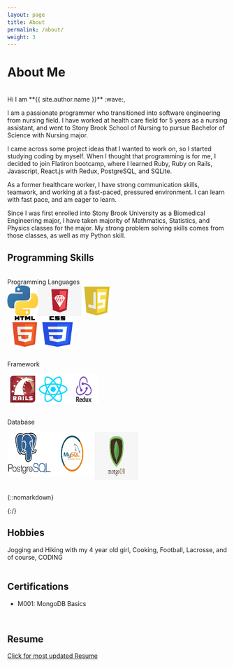 ```yaml
---
layout: page
title: About
permalink: /about/
weight: 3
---
```


# **About Me**
<br/>
Hi I am **{{ site.author.name }}** :wave:,
<br/>

I am a passionate programmer who transitioned into software engineering from nursing field. I have worked at health care field for 5 years as a nursing assistant, and went to Stony Brook School of Nursing to pursue Bachelor of Science with Nursing major. 

I came across some project ideas that I wanted to work on, so I started studying coding by myself. When I thought that programming is for me, I decided to join Flatiron bootcamp, where I learned Ruby, Ruby on Rails, Javascript, React.js with Redux, PostgreSQL, and SQLite.

As a former healthcare worker, I have strong communication skills, teamwork, and working at a fast-paced, pressured environment. I can learn with fast pace, and am eager to learn.

Since I was first enrolled into Stony Brook University as a Biomedical Engineering major, I have taken majority of Mathmatics, Statistics, and Physics classes for the major. My strong problem solving skills comes from those classes, as well as my Python skill.


## Programming Skills
<br/>
Programming Languages
<div style="display:flex">
<img src="../images/python.jpeg" alt="Python" width="70px" height="70px"/>
<img src="../images/ruby.jpg" alt="ruby" width="100px" height="70px" />
<img src="../images/javascript.jpeg" alt="Javascript" width="70px" height="70px"/>
</div>

<div style="display:flex">
<img src="../images/html.png" alt="HTML" width="80px" height="70px"/>
<img src="../images/css.png" alt="CSS" width="70px" height="70px"/>
</div>
<br/>

Framework
<div style="display:flex">
<img src="../images/rails.jpeg" alt="Ruby on Rails" width="70px" height="70px"/>
<img src="../images/react.png" alt="React" width="70px" height="70px"/>
<img src="../images/redux.png" alt="Redux" width="70px" height="70px"/>
</div>
<br/>

Database
<div style="display:flex">
<img src="../images/postgreSQL.png" alt="PostgreSQL" width="100px" height="100px"/>
<img src="../images/mysql.png" alt="MySQL" width="100px" height="100px"/>
<img src="../images/mongodb.jpeg" alt="MongoDB" width="100px" height="110px"/>
</div>
<br/>



{::nomarkdown}

{:/}



<!-- <div class="row">
{% include about/skills.html title="Programming Skills" source=site.data.programming-skills %}
{% include about/skills.html title="Other Skills" source=site.data.other-skills %}
</div> -->

## Hobbies
Jogging and Hiking with my 4 year old girl, Cooking, Football, Lacrosse, and of course, CODING  
<br/>

## Certifications
- M001: MongoDB Basics
<br/>

## Resume
<!-- ![](../images/Resume.png) -->
<a href="https://drive.google.com/file/d/1QGfLAaisMwlI3u1FHXTYs9ian_ucPHnj/view?usp=sharing" target="_blank">Click for most updated Resume</a>

